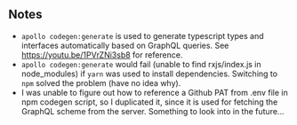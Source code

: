 ## Notes

- `apollo codegen:generate` is used to generate typescript types and interfaces automatically based on GraphQL queries. See https://youtu.be/1PVrZNi3sb8 for reference.
- `apollo codegen:generate` would fail (unable to find rxjs/index.js in node_modules) if `yarn` was used to install dependencies. Switching to `npm` solved the problem (have no idea why).
- I was unable to figure out how to reference a Github PAT from .env file in npm codegen script, so I duplicated it, since it is used for fetching the GraphQL scheme from the server. Something to look into in the future...